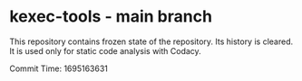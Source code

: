 # kexec-tools - main branch

This repository contains frozen state of the repository.
Its history is cleared. It is used only for static code
analysis with Codacy.

Commit Time: 1695163631